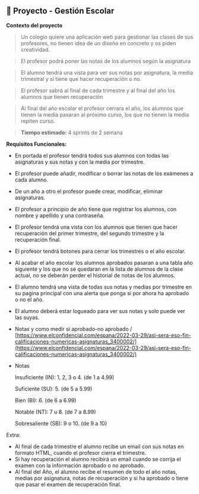 ## 🎒 Proyecto - Gestión Escolar

**Contexto del proyecto**

> Un colegio quiere una aplicación web para gestionar las clases de sus profesores, no tienen idea de un diseño en concreto y os piden creatividad.
> 

> El profesor podrá poner las notas de los alumnos según la asignatura
> 

> El alumno tendrá una vista para ver sus notas por asignatura, la media trimestral y si tiene que hacer recuperación o no.
> 

> El profesor sabrá al final de cada trimestre y al final del año los alumnos que tienen recuperación
> 

> Al final del año escolar el profesor cerrara el año, los alumnos que tienen la media pasaran al próximo curso, los que no tienen la media repiten curso.
> 

> **Tiempo estimado:** 4 sprints de 2 semana
> 

**Requisitos Funcionales:**

- En portada el profesor tendrá todos sus alumnos con todas las asignaturas y sus notas y con la media por trimestre.
- El profesor puede añadir, modificar o borrar las notas de los exámenes a cada alumno.
- De un año a otro el profesor puede crear, modificar, eliminar asignaturas.
- El profesor a principio de año tiene que registrar los alumnos, con nombre y apellido y una contraseña.
- El profesor tendrá una vista con los alumnos que tienen que hacer recuperación del primer trimestre, del segundo trimestre y la recuperación final.
- El profesor tendrá botones para cerrar los trimestres o el año escolar.
- Al acabar el año escolar los alumnos aprobados pasaran a una tabla año siguiente y los que no se quedaran en la lista de alumnos de la clase actual, no se deberán perder el historial de notas de los alumnos.
- El alumno tendrá una vista de todas sus notas y medias por trimestre en su pagina principal con una alerta que ponga si por ahora ha aprobado o no el año.
- El alumno deberá estar logueado para ver sus notas y solo puede ver las suyas.
- Notas y como medir si aprobado-no aprobado / [https://www.elconfidencial.com/espana/2022-03-29/asi-sera-eso-fin-calificaciones-numericas-asignaturas_3400002/](https://www.elconfidencial.com/espana/2022-03-29/asi-sera-eso-fin-calificaciones-numericas-asignaturas_3400002/)
- Notas
    
    Insuficiente (IN): 1, 2, 3 o 4. (de 1 a 4.99)
    
    Suficiente (SU): 5. (de 5 a 5.99)
    
    Bien (BI): 6. (de 6 a 6.99)
    
    Notable (NT): 7 u 8. (de 7 a 8.99)
    
    Sobresaliente (SB): 9 o 10. (de 9 a 10)
    

Extra:

- Al final de cada trimestre el alumno recibe un email con sus notas en formato HTML, cuando el profesor cierra el trimestre.
- Si hay recuperación el alumno recibirá un email cuando se corrija el examen con la información aprobado o no aprobado.
- Al final del Año, el alumno recibe el resumen de todo el año notas, medias por asignatura, notas de recuperación y si ha aprobado o tiene que pasar el examen de recuperación final.
